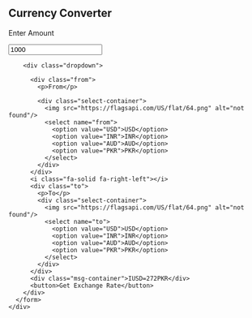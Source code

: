 <!DOCTYPE html>
<html lang="en">
  <head>
    <meta charset="UTF-8" />
    <meta name="viewport" content="width=device-width, initial-scale=1.0" />
    <title>Currency Converter</title>
    <link href="style.css" rel="stylesheet" />
    <link rel="stylesheet" href="https://cdnjs.cloudflare.com/ajax/libs/font-awesome/6.5.1/css/all.min.css">
    <script src="https://cdnjs.cloudflare.com/ajax/libs/money.js/0.1.3/money.min.js" integrity="sha512-wONtKxSNySBmha5jvJFjqWxzHFI4y5bGfPCz5B1VWvUrCf9xxOvlPaiGVG5a0LSvaKYoThRofSyt10mnHGw0GA==" crossorigin="anonymous" referrerpolicy="no-referrer"></script>
  </head>
  
  <body>
    <div class="container">
      <h2>Currency Converter</h2>
      <form>
        <div class="amount">
          <p>Enter Amount</p>
          <input value="1000" type="text" />
        </div>

        <div class="dropdown">

          <div class="from">
            <p>From</p>

            <div class="select-container">
              <img src="https://flagsapi.com/US/flat/64.png" alt="not found"/>
              <select name="from">
                <option value="USD">USD</option>
                <option value="INR">INR</option>
                <option value="AUD">AUD</option>
                <option value="PKR">PKR</option>
              </select>
            </div>
          </div>
          <i class="fa-solid fa-right-left"></i>
          <div class="to">
            <p>To</p>
            <div class="select-container">
              <img src="https://flagsapi.com/US/flat/64.png" alt="not found"/>
              <select name="to">
                <option value="USD">USD</option>
                <option value="INR">INR</option>
                <option value="AUD">AUD</option>
                <option value="PKR">PKR</option>
              </select>
            </div>
          </div>
          <div class="msg-container">IUSD=272PKR</div>
          <button>Get Exchange Rate</button>
        </div>
      </form>
    </div>
  </body>
</html>
